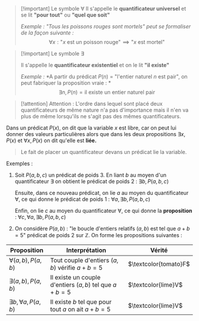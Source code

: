 >[!important] Le symbole $\forall$
>Il s'appelle le **quantificateur universel** et se lit **"pour tout"** ou **"quel que soit"**
>
>
>*Exemple :*
>*"Tous les poissons rouges sont mortels" peut se formaliser de la façon suivante :*
>$$\forall x : \text{"} x \text{ est un poisson rouge"} \implies \text{"} x \text{ est mortel"}$$

>[!important] Le symbole $\exists$
>
>Il s'appelle le **quantificateur existentiel** et on le lit **"il existe"**
>
>
>*Exemple :*
>*A partir du prédicat $P(n)$ = "l'entier naturel $n$ est pair", on peut fabriquer la proposition vraie : *$$\exists n, P(n) = \text{il existe un entier naturel pair}$$

>[!attention] Attention : 
>L'ordre dans lequel sont placé deux quantificateurs de même nature n'a pas d'importance mais il n'en va plus de même lorsqu'ils ne s'agit pas des mêmes quantificateurs.

Dans un prédicat $P(x)$, on dit que la variable $x$ est libre, car on peut lui donner des valeurs particulières alors que dans les deux propositions $\exists x, P(x)$ et $\forall x,P(x)$ on dit qu'elle est **liée.**

> Le fait de placer un quantificateur devans un prédicat lie la variable.

Exemples :

1. Soit $P(a,b,c)$ un prédicat de poids 3.
    En liant $b$ au moyen d'un quantificateur $\exists$ on obtient le prédicat de poids 2 : $\exists b, P(a,b,c)$
    
    Ensuite, dans ce nouveau prédicat, on lie $a$ au moyen du quantificateur $\forall$, ce qui donne le prédicat de poids 1 : $\forall a,\exists b, P(a,b,c)$
    
    Enfin, on lie $c$ au moyen du quantificateur $\forall$, ce qui donne la **proposition** : $\forall c, \forall a, \exists b, P(a,b,c)$ 

2. On considère $P(a,b)$ : "le boucle d'entiers relatifs $(a,b)$ est tel que $a+b=5$" prédicat de poids 2 sur $\mathbb{Z}$.
   On forme les propositions suivantes :
   
| Proposition            | Interprétation                                | Vérité |
| ---------------------- | --------------------------------------------- | ------ |
| $\forall(a,b), P(a,b)$ | Tout couple d'entiers $(a,b)$ vérifie $a+b=5$ | $\textcolor{tomato}F$       |
| $\exists(a,b), P(a,b)$ | Il existe un couple d'entiers $(a,b)$ tel que $a+b=5$ | $\textcolor{lime}V$       |
| $\exists b, \forall a, P(a,b)$ | Il existe $b$ tel que pour tout $a$ on ait $a+b=5$ | $\textcolor{lime}V$       |